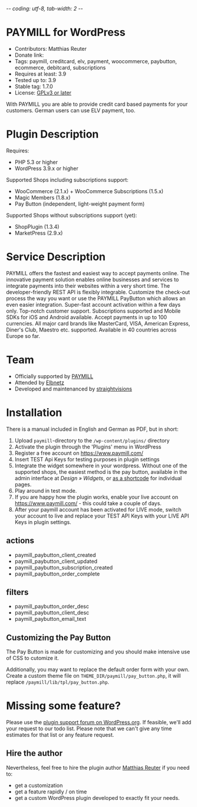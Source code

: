 -*- coding: utf-8, tab-width: 2 -*-

PAYMILL for WordPress
=====================
* Contributors: Matthias Reuter
* Donate link:
* Tags: paymill, creditcard, elv, payment, woocommerce, paybutton, ecommerce, debitcard, subscriptions
* Requires at least: 3.9
* Tested up to: 3.9
* Stable tag: 1.7.0
* License: [GPLv3 or later](http://www.gnu.org/licenses/gpl-3.0.html)

With PAYMILL you are able to provide credit card based payments for your customers.
German users can use ELV payment, too.

Plugin Description
==================

Requires:
* PHP 5.3 or higher
* WordPress 3.9.x or higher

Supported Shops including subscriptions support:
* WooCommerce (2.1.x) + WooCommerce Subscriptions (1.5.x)
* Magic Members (1.8.x)
* Pay Button (independent, light-weight payment form)

Supported Shops without subscriptions support (yet):
* ShopPlugin (1.3.4)
* MarketPress (2.9.x)


Service Description
===================

PAYMILL offers the fastest and easiest way to accept payments online.
The innovative payment solution enables online businesses and services to integrate payments into their websites within a very short time.
The developer-friendly REST API is flexibly integrable.
Customize the check-out process the way you want or use the PAYMILL PayButton which allows an even easier integration.
Super-fast account activation within a few days only.
Top-notch customer support.
Subscriptions supported and Mobile SDKs for iOS and Android available.
Accept payments in up to 100 currencies.
All major card brands like MasterCard, VISA, American Express, Diner's Club, Maestro etc. supported.
Available in 40 countries across Europe so far.


Team
====
* Officially supported by [PAYMILL](https://paymill.com)
* Attended by [Elbnetz](http://elbnetz.com)
* Developed and maintenanced by [straightvisions](http://straightvisions.com)


Installation
============

There is a manual included in English and German as PDF, but in short:

1. Upload `paymill`-directory to the `/wp-content/plugins/` directory
2. Activate the plugin through the 'Plugins' menu in WordPress
3. Register a free account on https://www.paymill.com/
4. Insert TEST Api Keys for testing purposes in plugin settings
5. Integrate the widget somewhere in your wordpress. Without one of the supported shops, the easiest method is the pay button, available in the admin interface at _Design » Widgets_, or [as a shortcode](FAQ.md) for individual pages.
6. Play around in test mode.
7. If you are happy how the plugin works, enable your live account on https://www.paymill.com/ - this could take a couple of days.
8. After your paymill account has been activated for LIVE mode, switch your account to live and replace your TEST API Keys with your LIVE API Keys in plugin settings.

actions
-------
* paymill_paybutton_client_created
* paymill_paybutton_client_updated
* paymill_paybutton_subscription_created
* paymill_paybutton_order_complete

filters
-------
* paymill_paybutton_order_desc
* paymill_paybutton_client_desc
* paymill_paybutton_email_text

Customizing the Pay Button
--------------------------

The Pay Button is made for customizing and you should make intensive use of CSS to cutomize it.

Additionally, you may want to replace the default order form with your own.
Create a custom theme file on `THEME_DIR/paymill/pay_button.php`,
it will replace `/paymill/lib/tpl/pay_button.php`.


Missing some feature?
=====================

Please use the [plugin support forum on WordPress.org](http://wordpress.org/support/plugin/paymill).
If feasible, we'll add your request to our todo list.
Please note that we can't give any time estimates for that list or any feature request.

Hire the author
---------------
Nevertheless, feel free to hire the plugin author [Matthias Reuter](mailto:info@straightvisions.com) if you need to:
* get a customization
* get a feature rapidly / on time
* get a custom WordPress plugin developed to exactly fit your needs.
